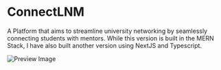 # ConnectLNM
A Platform that aims to streamline university networking by seamlessly connecting students with mentors. While this version is built in the MERN Stack, I have also built another version using NextJS and Typescript.

![Preview Image](https://i.postimg.cc/tJ2my26y/connectlnm.png)
